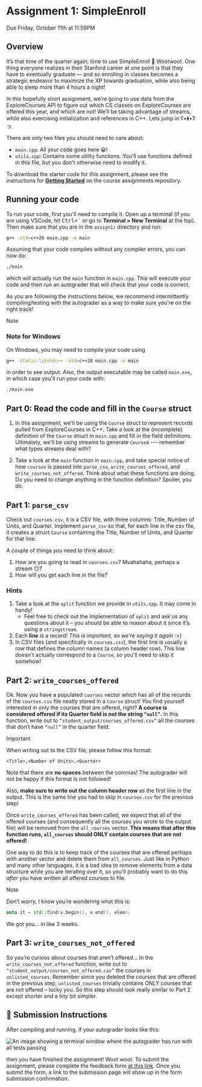 # Assignment 1: SimpleEnroll

Due Friday, October 11th at 11:59PM

## Overview

It’s that time of the quarter again; time to use SimpleEnroll 🤗 Wootwoot.
One thing everyone realizes in their Stanford career at one point is that they
have to eventually graduate — and so enrolling in classes becomes a strategic
endeavor to maximize the XP towards graduation, while also being able to sleep
more than 4 hours a night!

In this hopefully short assignment, we’re going to use data from the
ExploreCourses API to figure out which CS classes on ExploreCourses are
offered this year, and which are not! We’ll be taking advantage of streams, while also exercising initialization and references in C++. Lets jump in ʕ•́ᴥ•̀ʔっ

There are only two files you should need to care about:

* `main.cpp`: All your code goes here 😀!
* `utils.cpp`: Contains some utility functions. You'll use functions defined in this file, but you don't otherwise need to modify it.

To download the starter code for this assignment, please see the instructions for [**Getting Started**](../README.md#getting-started) on the course assignments repository.

## Running your code

To run your code, first you'll need to compile it. Open up a terminal (if you are using VSCode, hit <kbd>Ctrl+\`</kbd> or go to **Terminal > New Terminal** at the top). Then make sure that you are in the `assign1/` directory and run:

```sh
g++ -std=c++20 main.cpp -o main
```

Assuming that your code compiles without any compiler errors, you can now do:

```sh
./main
```

which will actually run the `main` function in `main.cpp`. This will execute your code and then run an autograder that will check that your code is correct.

As you are following the instructions below, we recommend intermittently compiling/testing with the autograder as a way to make sure you're on the right track!

> [!NOTE]  
> ### Note for Windows
> On Windows, you may need to compile your code using
> ```sh
> g++ -static-libstdc++ -std=c++20 main.cpp -o main
> ```
> in order to see output. Also, the output executable may be called `main.exe`, in which case you'll run your code with:
> ```sh
> ./main.exe
> ```

## Part 0: Read the code and fill in the `Course` struct

1. In this assignment, we'll be using the `Course` struct to represent records pulled from ExploreCourses in C++. Take a look at the (incomplete) definition of the `Course` struct in `main.cpp` and fill in the field definitions. Ultimately, we'll be using streams to generate `Course`s ---  remember what types streams deal with?

2. Take a look at the `main` function in `main.cpp`, and take special notice of how `courses` is passed into `parse_csv`, `write_courses_offered`,
and `write_courses_not_offered`. Think about what these functions are doing. Do you need to change anything in the function definition? Spoiler, you do.

## Part 1: `parse_csv`

Check out `courses.csv`, it is a CSV file, with three columns: Title, Number of
Units, and Quarter. Implement `parse_csv` so that, for each line in the csv file, it creates a struct `Course` containing the Title, Number of Units, and Quarter for that line.

A couple of things you need to think about:
1. How are you going to read in `courses.csv`? Muahahaha, perhaps a
stream 😏?
2. How will you get each line in the file?

### Hints

1. Take a look at the `split` function we provide in `utils.cpp`. It may come in handy!
    * Feel free to check out the implementation of `split` and ask us any questions about it – you
should be able to reason about it since it’s using a `stringstream`.
2. Each **line** is a record! *This is important, so we're saying it again :>)*
3. In CSV files (and specifically in `courses.csv`), the first line is usually a row that defines the column names (a column header row). This line doesn't actually correspond to a `Course`, so you'll need to skip it somehow!

## Part 2: `write_courses_offered`

Ok. Now you have a populated `courses` vector which has all of the records
of the `courses.csv` file neatly stored in a `Course` struct! You find yourself
interested in only the courses that are offered, right? **A course is considered offered if its Quarter field is not the string `“null”`.** In this function, write out to `“student_output/courses_offered.csv”` all the courses that don’t have
`“null”` in the quarter field.

> [!IMPORTANT]  
> When writing out to the CSV file, please follow this format:
> ```
> <Title>,<Number of Units>,<Quarter>
> ```
> Note that there are **no spaces** between the commas! The autograder will not be happy if this format is not followed!
>
> Also, **make sure to write out the column header row** as the first line in the output. This is the same line you had to skip in `courses.csv` for the previous step!

Once `write_courses_offered` has been called, we expect that all of the offered courses (and consequently all the courses you wrote to the output file) will be removed from the `all_courses` vector. **This means that after this
function runs, `all_courses` should ONLY contain courses that are
not offered!** 

One way to do this is to keep track of the courses that are offered perhaps with another vector and delete them from `all_courses`. Just like in Python and many other languages, it is a bad idea to remove elements from a data structure while you are iterating over it, so you'll probably want to do this *after* you have written all offered courses to file.

> [!NOTE]  
> Don’t worry, I know you’re wondering what this is:
> ```cpp
> auto it = std::find(v.begin(), v.end(), elem);
> ```
> We got you... in like 3 weeks.

## Part 3: `write_courses_not_offered`

So you’re curious about courses that aren’t offered... In the
`write_courses_not_offered` function, write out to
`“student_output/courses_not_offered.csv”` the courses in
`unlisted_courses`. Remember since you deleted the courses that are
offered in the previous step, `unlisted_courses` trivially contains ONLY courses that are not offered – lucky you. So this step should look really similar to Part 2 except shorter and a *tiny* bit simpler.

## 🚀 Submission Instructions

After compiling and running, if your autograder looks like this:

![An image showing a terminal window where the autograder has run with all tests passing](docs/autograder.png)

then you have finished the assignment! Woot woot. To submit the assignment, please complete the feedback form [at this link](https://forms.gle/UfSDVYpbg472ZXkJ8). Once you submit the form, a link to the submission page will show up in the form submission confirmation.

